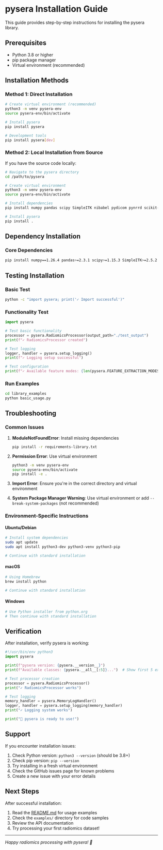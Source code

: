 # pysera Installation Guide

This guide provides step-by-step instructions for installing the pysera library.

## Prerequisites

- Python 3.8 or higher
- pip package manager
- Virtual environment (recommended)

## Installation Methods

### Method 1: Direct Installation

```bash
# Create virtual environment (recommended)
python3 -m venv pysera-env
source pysera-env/bin/activate

# Install pysera
pip install pysera

# Development tools
pip install pysera[dev]   
```

### Method 2: Local Installation from Source

If you have the source code locally:

```bash
# Navigate to the pysera directory
cd /path/to/pysera

# Create virtual environment
python3 -m venv pysera-env
source pysera-env/bin/activate

# Install dependencies
pip install numpy pandas scipy SimpleITK nibabel pydicom pynrrd scikit-image opencv-python PyWavelets mahotas scikit-learn matplotlib Pillow openpyxl psutil pyhull vtk itk rt-utils dcmrtstruct2nii ReliefF sklearn-relief scikit-optimize scikit-learn-extra kmodes

# Install pysera
pip install .
```

## Dependency Installation

### Core Dependencies
```bash
pip install numpy==1.26.4 pandas>=2.3.1 scipy>=1.15.3 SimpleITK>=2.5.2 nibabel>=5.3.2 pydicom>=3.0.1 pynrrd>=1.1.3 opencv-python>=4.11.0.86 scikit-image>=0.25.2 PyWavelets>=1.8.0 mahotas>=1.4.18 scikit-learn>=1.7 matplotlib>=3.10.5 Pillow>=11.3.0 openpyxl>=3.1.5 psutil>=7.0.0 pyhull>=2015.2.1
```


## Testing Installation

### Basic Test
```bash
python -c "import pysera; print('✓ Import successful')"
```

### Functionality Test
```python
import pysera

# Test basic functionality
processor = pysera.RadiomicsProcessor(output_path="./test_output")
print(f"✓ RadiomicsProcessor created")

# Test logging
logger, handler = pysera.setup_logging()
print(f"✓ Logging setup successful")

# Test configuration
print(f"✓ Available feature modes: {len(pysera.FEATURE_EXTRACTION_MODES)}")
```

### Run Examples
```bash
cd library_examples
python basic_usage.py
```

## Troubleshooting

### Common Issues

1. **ModuleNotFoundError**: Install missing dependencies
   ```bash
   pip install -r requirements-library.txt
   ```

2. **Permission Error**: Use virtual environment
   ```bash
   python3 -m venv pysera-env
   source pysera-env/bin/activate
   pip install -e .
   ```

3. **Import Error**: Ensure you're in the correct directory and virtual environment

4. **System Package Manager Warning**: Use virtual environment or add `--break-system-packages` (not recommended)

### Environment-Specific Instructions

#### Ubuntu/Debian
```bash
# Install system dependencies
sudo apt update
sudo apt install python3-dev python3-venv python3-pip

# Continue with standard installation
```

#### macOS
```bash
# Using Homebrew
brew install python

# Continue with standard installation
```

#### Windows
```bash
# Use Python installer from python.org
# Then continue with standard installation
```

## Verification

After installation, verify pysera is working:

```python
#!/usr/bin/env python3
import pysera

print(f"pysera version: {pysera.__version__}")
print(f"Available classes: {pysera.__all__[:5]}...")  # Show first 5 exports

# Test processor creation
processor = pysera.RadiomicsProcessor()
print("✓ RadiomicsProcessor works")

# Test logging
memory_handler = pysera.MemoryLogHandler()
logger, handler = pysera.setup_logging(memory_handler)
print("✓ Logging system works")

print("🎉 pysera is ready to use!")
```

## Support

If you encounter installation issues:

1. Check Python version: `python3 --version` (should be 3.8+)
2. Check pip version: `pip --version`
3. Try installing in a fresh virtual environment
4. Check the GitHub issues page for known problems
5. Create a new issue with your error details

## Next Steps

After successful installation:

1. Read the [README.md](README.md) for usage examples
2. Check the `examples/` directory for code samples
3. Review the API documentation
4. Try processing your first radiomics dataset!

---

*Happy radiomics processing with pysera! 🚀*